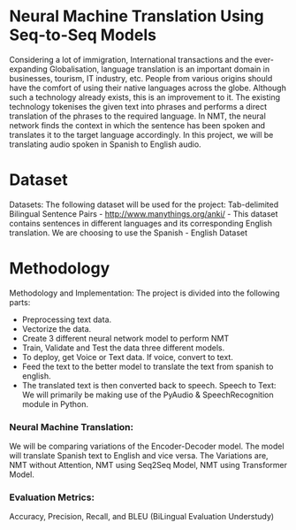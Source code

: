 # Neural Machine Translation Using Seq-to-Seq Models
Considering a lot of immigration, International transactions and the ever-expanding Globalisation, language translation is an important
domain in businesses, tourism, IT industry, etc. People from various origins should have the comfort of using their native languages
across the globe. Although such a technology already exists, this is an improvement to it. The existing technology tokenises the given
text into phrases and performs a direct translation of the phrases to the required language. In NMT, the neural network finds the
context in which the sentence has been spoken and translates it to the target language accordingly. In this project, we will be translating
audio spoken in Spanish to English audio.

# Dataset
Datasets:
The following dataset will be used for the project:
Tab-delimited Bilingual Sentence Pairs - http://www.manythings.org/anki/ - This dataset contains sentences in different languages and its corresponding English translation. We are choosing to use the Spanish - English Dataset

# Methodology
Methodology and Implementation:
The project is divided into the following parts:
- Preprocessing text data.
- Vectorize the data.
- Create 3 different neural network model to perform NMT
- Train, Validate and Test the data three different models.
- To deploy, get Voice or Text data. If voice, convert to text.
- Feed the text to the better model to translate the text from spanish to english.
- The translated text is then converted back to speech.
Speech to Text: We will primarily be making use of the PyAudio & SpeechRecognition module in Python.

### Neural Machine Translation: 
We will be comparing variations of the Encoder-Decoder model. The model will translate Spanish text to English and vice versa. The Variations are, NMT without Attention, NMT using Seq2Seq Model, NMT using Transformer Model.
### Evaluation Metrics: 
Accuracy, Precision, Recall, and BLEU (BiLingual Evaluation Understudy)